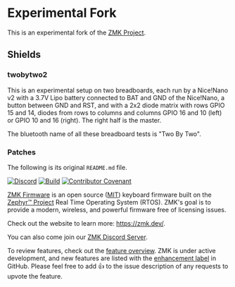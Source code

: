 # Experimental Fork

This is an experimental fork of the [ZMK Project](https://www.github.com/zmkfirmware/zmk).

## Shields

### twobytwo2

This is an experimental setup on two breadboards, each run by a Nice!Nano v2 with a 3.7V Lipo battery connected to BAT
and GND of the Nice!Nano, a button between GND and RST, and with a 2x2 diode matrix with rows GPIO 15 and 14, diodes
from rows to columns and columns GPIO 16 and 10 (left) or GPIO 10 and 16 (right). The right half is the master.

The bluetooth name of all these breadboard tests is "Two By Two".

### Patches

The following is its original `README.md` file.

[![Discord](https://img.shields.io/discord/719497620560543766)](https://zmk.dev/community/discord/invite)
[![Build](https://github.com/zmkfirmware/zmk/workflows/Build/badge.svg)](https://github.com/zmkfirmware/zmk/actions)
[![Contributor Covenant](https://img.shields.io/badge/Contributor%20Covenant-v2.0%20adopted-ff69b4.svg)](CODE_OF_CONDUCT.md)

[ZMK Firmware](https://zmk.dev/) is an open source ([MIT](LICENSE)) keyboard firmware built on the [Zephyr™ Project](https://www.zephyrproject.org/) Real Time Operating System (RTOS). ZMK's goal is to provide a modern, wireless, and powerful firmware free of licensing issues.

Check out the website to learn more: https://zmk.dev/.

You can also come join our [ZMK Discord Server](https://zmk.dev/community/discord/invite).

To review features, check out the [feature overview](https://zmk.dev/docs/). ZMK is under active development, and new features are listed with the [enhancement label](https://github.com/zmkfirmware/zmk/issues?q=is%3Aissue+is%3Aopen+label%3Aenhancement) in GitHub. Please feel free to add 👍 to the issue description of any requests to upvote the feature.
